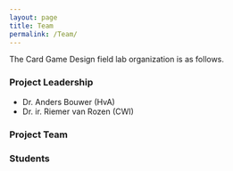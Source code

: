 ```yaml
---
layout: page
title: Team
permalink: /Team/
---
```

The Card Game Design field lab organization is as follows.

### Project Leadership
  * Dr. Anders Bouwer (HvA)
  * Dr. ir. Riemer van Rozen (CWI)

### Project Team

### Students